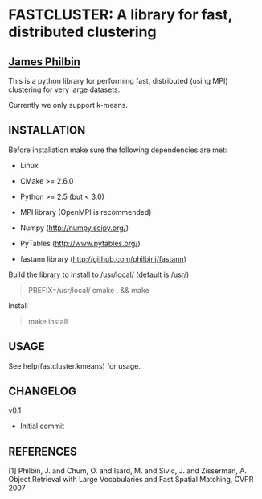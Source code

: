 
# FASTCLUSTER: A library for fast, distributed clustering

## [James Philbin](philbinj@gmail.com)

This is a python library for performing fast, distributed (using MPI)
clustering for very large datasets.

Currently we only support k-means.


## INSTALLATION

Before installation make sure the following dependencies are met:

- Linux

- CMake >= 2.6.0

- Python >= 2.5 (but < 3.0)

- MPI library (OpenMPI is recommended)

- Numpy (http://numpy.scipy.org/)

- PyTables (http://www.pytables.org/)

- fastann library (http://github.com/philbinj/fastann)

Build the library to install to /usr/local/ (default is /usr/)

> PREFIX=/usr/local/ cmake . && make

Install

> make install


## USAGE

See help(fastcluster.kmeans) for usage.


## CHANGELOG

v0.1

- Initial commit


## REFERENCES

[1] Philbin, J. and Chum, O. and Isard, M. and Sivic, J. and 
        Zisserman, A.
    Object Retrieval with Large Vocabularies and Fast Spatial 
    Matching, CVPR 2007
